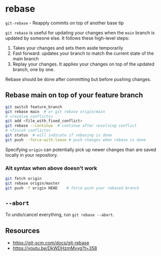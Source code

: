 # rebase

`git-rebase` - Reapply commits on top of another base tip

`git rebase` is useful for updating your changes when the `main` branch is updated by someone else. It follows these high-level steps:

1. Takes your changes and sets them aside temporarily
1. Fast forward: updates your branch to match the current state of the main branch
1. Replay your changes. It applies your changes on top of the updated branch, one by one.

Rebase should be done after committing but before pushing changes.

## Rebase main on top of your feature branch
```bash
git switch feature_branch
git rebase main  # or git rebase origin/main
# <resolve conflicts>
git add <file_with_fixed_conflict>
git rebase --continue  # continue after resolving conflict
# <finish conflicts>
git status  # will indicate if rebasing is done
git push --force-with-lease # push changes when rebase is done
```

Specifying `origin` can potentially pick up newer changes than are saved locally in your repository.

### Alt syntax when above doesn't work
```bash
git fetch origin
git rebase origin/master
git push -f origin HEAD    # force push your rebased branch
```

## `--abort`
To undo/cancel everything, run `git rebase --abort`.

## Resources
- https://git-scm.com/docs/git-rebase
- https://youtu.be/DkWDHzmMvyg?t=358
